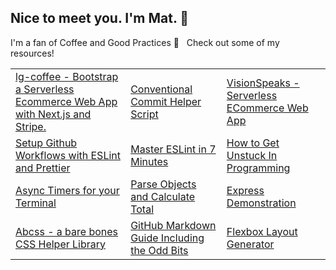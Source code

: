 ## Nice to meet you. I'm Mat. :wave:

I'm a fan of Coffee and Good Practices :blue_heart: &nbsp; Check out some of my resources!

<table>
  <tr>
    <td>
      <a href="https://hi-matbub.medium.com/how-to-set-up-github-workflows-to-work-with-eslint-and-prettier-30cf3bbac129">lg-coffee - Bootstrap a Serverless Ecommerce Web App with Next.js and Stripe.</a> 
    </td>
    <td>
      <a href="https://github.com/hi-matbub/conventional-commit-helper">Conventional Commit Helper Script</a> 
    </td>    
    <td>
      <a href="https://visionspeaks.art">VisionSpeaks - Serverless ECommerce Web App</a> 
    </td>
  </tr>
  <tr>
    <td>
      <a href="https://hi-matbub.medium.com/how-to-set-up-github-workflows-to-work-with-eslint-and-prettier-30cf3bbac129">Setup Github Workflows with ESLint and Prettier</a> 
    </td>
    <td>
      <a href="https://hi-matbub.medium.com/master-eslint-in-7-minutes-21709a94b27">Master ESLint in 7 Minutes</a> 
    </td>
    <td>
      <a href="https://hi-matbub.medium.com/3-methods-to-get-unstuck-in-programming-e0f3c5f8d178">How to Get Unstuck In Programming</a> 
    </td>
  </tr>
  </tr>
     <tr>
    <td>
      <a href="https://www.npmjs.com/package/zennn">Async Timers for your Terminal</a> 
    </td>
    <td>
      <a href="https://www.npmjs.com/package/lg-calc">Parse Objects and Calculate Total</a> 
    </td>       
    <td>
      <a href="https://github.com/hi-matbub/express-example">Express Demonstration</a> 
    </td>
  </tr>
   <tr>
    <td>
      <a href="abcss.vercel.app/">Abcss - a bare bones CSS Helper Library</a> 
    </td>
    <td>
      <a href="https://www.npmjs.com/package/lg-calc">GitHub Markdown Guide Including the Odd Bits</a> 
    </td>
   <td>
      <a href="https://learnflexbox.us/">Flexbox Layout Generator</a> 
    </td>
</table>
